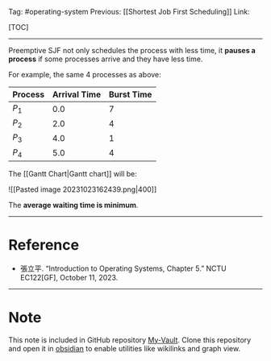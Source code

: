 Tag: #operating-system 
Previous: [[Shortest Job First Scheduling]]
Link: 

[TOC]

---

Preemptive SJF not only schedules the process with less time, it **pauses a process** if some processes arrive and they have less time.

For example, the same 4 processes as above:

| Process | Arrival Time | Burst Time |
| ------- | ------------ | ---------- |
| $P_1$   | $0.0$        | $7$        |
| $P_2$   | $2.0$        | $4$        |
| $P_3$   | $4.0$        | $1$        |
| $P_4$   | $5.0$        | $4$        | 

The [[Gantt Chart|Gantt chart]] will be:

![[Pasted image 20231023162439.png|400]]

The **average waiting time is minimum**.

---

# Reference

- 張立平. “Introduction to Operating Systems, Chapter 5.” NCTU EC122[GF], October 11, 2023.

---

# Note

This note is included in GitHub repository [My-Vault](https://github.com/LittleD3092/My-Vault.git). Clone this repository and open it in [obsidian](https://obsidian.md/) to enable utilities like wikilinks and graph view.